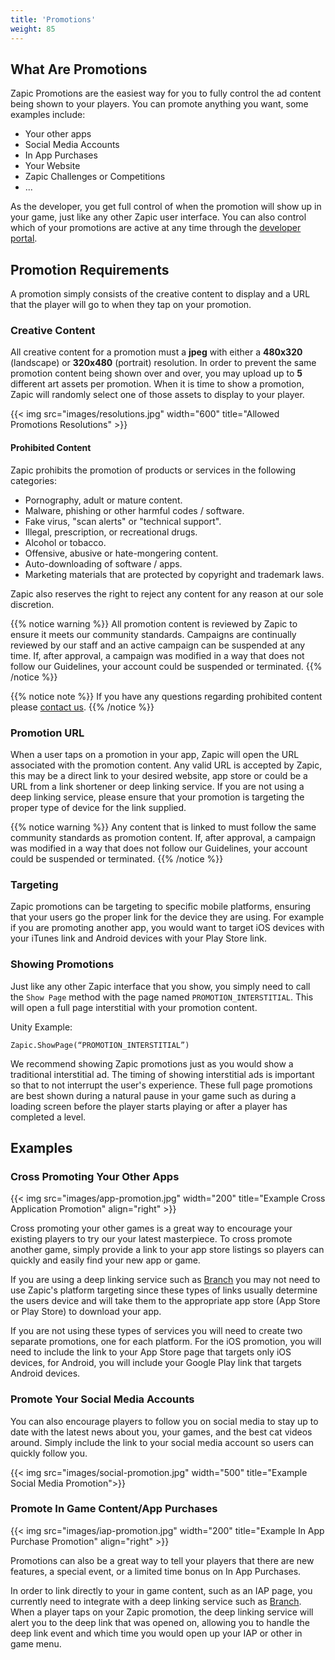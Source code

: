 ```yaml
---
title: 'Promotions'
weight: 85
---
```


## What Are Promotions

Zapic Promotions are the easiest way for you to fully control the ad content being shown to your players. You can promote anything you want, some examples include:

- Your other apps
- Social Media Accounts
- In App Purchases
- Your Website
- Zapic Challenges or Competitions
- ...

As the developer, you get full control of when the promotion will show up in your game, just like any other Zapic user interface. You can also control which of your promotions are active at any time through the [developer portal](https://portal.zapic.com).

## Promotion Requirements

A promotion simply consists of the creative content to display and a URL that the player will go to when they tap on your promotion.

### Creative Content

All creative content for a promotion must a **jpeg** with either a **480x320** (landscape) or **320x480** (portrait) resolution. In order to prevent the same promotion content being shown over and over, you may upload up to **5** different art assets per promotion. When it is time to show a promotion, Zapic will randomly select one of those assets to display to your player.

{{< img src="images/resolutions.jpg" width="600" title="Allowed Promotions Resolutions" >}}

#### Prohibited Content

Zapic prohibits the promotion of products or services in the following categories:

- Pornography, adult or mature content.
- Malware, phishing or other harmful codes / software.
- Fake virus, "scan alerts" or "technical support".
- Illegal, prescription, or recreational drugs.
- Alcohol or tobacco.
- Offensive, abusive or hate-mongering content.
- Auto-downloading of software / apps.
- Marketing materials that are protected by copyright and trademark laws.

Zapic also reserves the right to reject any content for any reason at our sole discretion.

{{% notice warning %}}
All promotion content is reviewed by Zapic to ensure it meets our community standards. Campaigns are continually reviewed by our staff and an active campaign can be suspended at any time. If, after approval, a campaign was modified in a way that does not follow our Guidelines, your account could be suspended or terminated.
{{% /notice %}}

{{% notice note %}}
If you have any questions regarding prohibited content please [contact us](mailto:contact@zapic.com).
{{% /notice %}}

### Promotion URL

When a user taps on a promotion in your app, Zapic will open the URL associated with the promotion content. Any valid URL is accepted by Zapic, this may be a direct link to your desired website, app store or could be a URL from a link shortener or deep linking service. If you are not using a deep linking service, please ensure that your promotion is targeting the proper type of device for the link supplied.

{{% notice warning %}}
Any content that is linked to must follow the same community standards as promotion content. If, after approval, a campaign was modified in a way that does not follow our Guidelines, your account could be suspended or terminated.
{{% /notice %}}

### Targeting

Zapic promotions can be targeting to specific mobile platforms, ensuring that your users go the proper link for the device they are using. For example if you are promoting another app, you would want to target iOS devices with your iTunes link and Android devices with your Play Store link.

### Showing Promotions

Just like any other Zapic interface that you show, you simply need to call the `Show Page` method with the page named `PROMOTION_INTERSTITIAL`. This will open a full page interstitial with your promotion content.

Unity Example:

```
Zapic.ShowPage(“PROMOTION_INTERSTITIAL”)
```

We recommend showing Zapic promotions just as you would show a traditional interstitial ad. The timing of showing interstitial ads is important so that to not interrupt the user's experience. These full page promotions are best shown during a natural pause in your game such as during a loading screen before the player starts playing or after a player has completed a level.

## Examples

### Cross Promoting Your Other Apps

{{< img src="images/app-promotion.jpg" width="200" title="Example Cross Application Promotion" align="right" >}}

Cross promoting your other games is a great way to encourage your existing players to try our your latest masterpiece. To cross promote another game, simply provide a link to your app store listings so players can quickly and easily find your new app or game.

If you are using a deep linking service such as [Branch](https://branch.io) you may not need to use Zapic's platform targeting since these types of links usually determine the users device and will take them to the appropriate app store (App Store or Play Store) to download your app.

If you are not using these types of services you will need to create two separate promotions, one for each platform. For the iOS promotion, you will need to include the link to your App Store page that targets only iOS devices, for Android, you will include your Google Play link that targets Android devices.

### Promote Your Social Media Accounts

You can also encourage players to follow you on social media to stay up to date with the latest news about you, your games, and the best cat videos around. Simply include the link to your social media account so users can quickly follow you.

{{< img src="images/social-promotion.jpg" width="500" title="Example Social Media Promotion">}}

### Promote In Game Content/App Purchases

{{< img src="images/iap-promotion.jpg" width="200" title="Example In App Purchase Promotion" align="right" >}}

Promotions can also be a great way to tell your players that there are new features, a special event, or a limited time bonus on In App Purchases.

In order to link directly to your in game content, such as an IAP page, you currently need to integrate with a deep linking service such as [Branch](https://branch.io). When a player taps on your Zapic promotion, the deep linking service will alert you to the deep link that was opened on, allowing you to handle the deep link event and which time you would open up your IAP or other in game menu.
